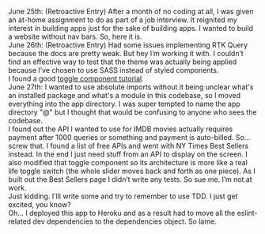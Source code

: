 June 25th: (Retroactive Entry) After a month of no coding at all, I was given an at-home assignment to do as part of a job interview. It reignited my interest in building apps just for the sake of building apps. I wanted to build a website without nav bars. So, here it is.
<br />
June 26th: (Retroactive Entry) Had some issues implementing RTK Query because the docs are pretty weak. But hey I’m working it with. I couldn’t find an effective way to test that the theme was actually being applied because I’ve chosen to use SASS instead of styled components.
<br />
I found a good [toggle component tutorial](https://dev.to/devggaurav/let-s-create-a-custom-toggle-switch-using-html-and-css-33df).
<br />
June 27th: I wanted to use absolute imports without it being unclear what's an installed package and what's a module in this codebase, so I moved everything into the app directory. I was super tempted to name the app directory "@" but I thought that would be confusing to anyone who sees the codebase.
<br />
I found out the API I wanted to use for IMDB movies actually requires payment after 1000 queries or something and payment is auto-billed. So… screw that. I found a list of free APIs and went with NY Times Best Sellers instead. In the end I just need stuff from an API to display on the screen. I also modified that toggle component so its architecture is more like a real life toggle switch (the whole slider moves back and forth as one piece). As I built out the Best Sellers page I didn’t write any tests. So sue me. I’m not at work.
<br />
Just kidding. I’lll write some and try to remember to use TDD. I just get excited, you know?
<br />
Oh… I deployed this app to Heroku and as a result had to move all the eslint-related dev dependencies to the dependencies object. So lame.
<br />
